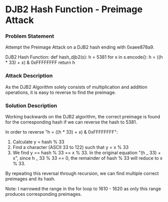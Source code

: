 # DJB2 Hash Function - Preimage Attack

### Problem Statement

Attempt the Preimage Attack on a DJB2 hash ending with 0xaee878a9.

DJB2 Hash Function:
def hash_djb2(s):
h = 5381
for x in s.encode():
h = ((h \* 33) + x) & 0xFFFFFFFF
return h

### Attack Description

As the DJB2 Algorithm solely consists of multiplication and addition operations, it is easy to reverse to find the preimage.

### Solution Description

Working backwards on the DJB2 algorithm, the correct preimage is found for the corresponding hash if we can reverse the hash to 5381.

In order to reverse "h = ((h \* 33) + x) & 0xFFFFFFFF":

1. Calculate y = hash % 33
2. Find a character (ASCII 33 to 122) such that y = x % 33
3. We find y == hash % 33 == x % 33. In the original equation "(h _ 33) + x", since h _ 33 % 33 == 0, the remainder of hash % 33 will reduce to x % 33.

By repeating this reversal through recursion, we can find multiple correct preimages and its hash.

Note: I narrowed the range in the for loop to 1610 - 1620 as only this range produces corresponding preimages.
